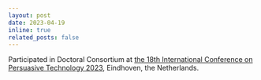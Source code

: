 ```yaml
---
layout: post
date: 2023-04-19
inline: true
related_posts: false
---
```


Participated in Doctoral Consortium at <a href="https://2023.persuasivetech.org">the 18th International Conference on Persuasive Technology 2023</a>, Eindhoven, the Netherlands.
